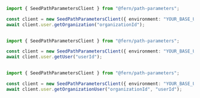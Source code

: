```typescript
import { SeedPathParametersClient } from "@fern/path-parameters";

const client = new SeedPathParametersClient({ environment: "YOUR_BASE_URL" });
await client.user.getOrganization("organizationId");
 
```                        


```typescript
import { SeedPathParametersClient } from "@fern/path-parameters";

const client = new SeedPathParametersClient({ environment: "YOUR_BASE_URL" });
await client.user.getUser("userId");
 
```                        


```typescript
import { SeedPathParametersClient } from "@fern/path-parameters";

const client = new SeedPathParametersClient({ environment: "YOUR_BASE_URL" });
await client.user.getOrganizationUser("organizationId", "userId");
 
```                        



